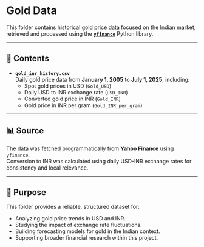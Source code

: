 # Gold Data

This folder contains historical gold price data focused on the Indian market, retrieved and processed using the **[`yfinance`](https://github.com/ranaroussi/yfinance)** Python library.

---

## 📁 Contents

- **`gold_inr_history.csv`**  
  Daily gold price data from **January 1, 2005** to **July 1, 2025**, including:
  - Spot gold prices in USD (`Gold_USD`)
  - Daily USD to INR exchange rate (`USD_INR`)
  - Converted gold price in INR (`Gold_INR`)
  - Gold price in INR per gram (`Gold_INR_per_gram`)

---

## 📊 Source

The data was fetched programmatically from **Yahoo Finance** using `yfinance`.  
Conversion to INR was calculated using daily USD-INR exchange rates for consistency and local relevance.

---

## 📌 Purpose

This folder provides a reliable, structured dataset for:
- Analyzing gold price trends in USD and INR.
- Studying the impact of exchange rate fluctuations.
- Building forecasting models for gold in the Indian context.
- Supporting broader financial research within this project.

